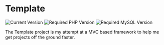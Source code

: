 # Template

![Current Version](https://img.shields.io/badge/Project%20Version-0.1.0-blue.svg "Current Version")
![Required PHP Version](https://img.shields.io/badge/PHP-5.3.3-lightgrey.svg "Required PHP Version")
![Required MySQL Version](https://img.shields.io/badge/MySQL-5.6.15-yellow.svg "Required MySQL Version")

The Template project is my attempt at a MVC based framework to help me get projects off the ground faster.
